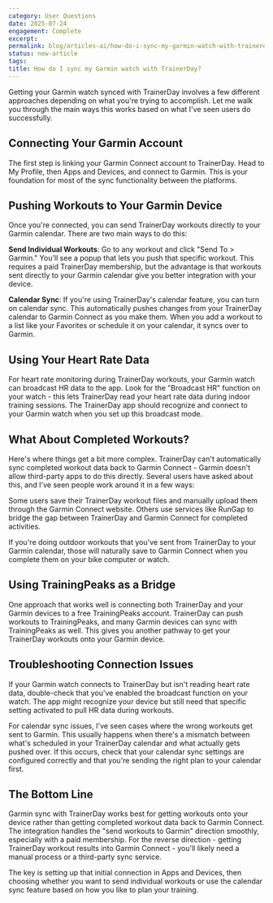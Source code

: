```yaml
---
category: User Questions
date: 2025-07-24
engagement: Complete
excerpt: 
permalink: blog/articles-ai/how-do-i-sync-my-garmin-watch-with-trainerday
status: new-article
tags: 
title: How do I sync my Garmin watch with TrainerDay?
---
```


Getting your Garmin watch synced with TrainerDay involves a few different approaches depending on what you're trying to accomplish. Let me walk you through the main ways this works based on what I've seen users do successfully.

## Connecting Your Garmin Account

The first step is linking your Garmin Connect account to TrainerDay. Head to My Profile, then Apps and Devices, and connect to Garmin. This is your foundation for most of the sync functionality between the platforms.

## Pushing Workouts to Your Garmin Device

Once you're connected, you can send TrainerDay workouts directly to your Garmin calendar. There are two main ways to do this:

**Send Individual Workouts**: Go to any workout and click "Send To > Garmin." You'll see a popup that lets you push that specific workout. This requires a paid TrainerDay membership, but the advantage is that workouts sent directly to your Garmin calendar give you better integration with your device.

**Calendar Sync**: If you're using TrainerDay's calendar feature, you can turn on calendar sync. This automatically pushes changes from your TrainerDay calendar to Garmin Connect as you make them. When you add a workout to a list like your Favorites or schedule it on your calendar, it syncs over to Garmin.

## Using Your Heart Rate Data

For heart rate monitoring during TrainerDay workouts, your Garmin watch can broadcast HR data to the app. Look for the "Broadcast HR" function on your watch - this lets TrainerDay read your heart rate data during indoor training sessions. The TrainerDay app should recognize and connect to your Garmin watch when you set up this broadcast mode.

## What About Completed Workouts?

Here's where things get a bit more complex. TrainerDay can't automatically sync completed workout data back to Garmin Connect - Garmin doesn't allow third-party apps to do this directly. Several users have asked about this, and I've seen people work around it in a few ways:

Some users save their TrainerDay workout files and manually upload them through the Garmin Connect website. Others use services like RunGap to bridge the gap between TrainerDay and Garmin Connect for completed activities.

If you're doing outdoor workouts that you've sent from TrainerDay to your Garmin calendar, those will naturally save to Garmin Connect when you complete them on your bike computer or watch.

## Using TrainingPeaks as a Bridge

One approach that works well is connecting both TrainerDay and your Garmin devices to a free TrainingPeaks account. TrainerDay can push workouts to TrainingPeaks, and many Garmin devices can sync with TrainingPeaks as well. This gives you another pathway to get your TrainerDay workouts onto your Garmin device.

## Troubleshooting Connection Issues

If your Garmin watch connects to TrainerDay but isn't reading heart rate data, double-check that you've enabled the broadcast function on your watch. The app might recognize your device but still need that specific setting activated to pull HR data during workouts.

For calendar sync issues, I've seen cases where the wrong workouts get sent to Garmin. This usually happens when there's a mismatch between what's scheduled in your TrainerDay calendar and what actually gets pushed over. If this occurs, check that your calendar sync settings are configured correctly and that you're sending the right plan to your calendar first.

## The Bottom Line

Garmin sync with TrainerDay works best for getting workouts onto your device rather than getting completed workout data back to Garmin Connect. The integration handles the "send workouts to Garmin" direction smoothly, especially with a paid membership. For the reverse direction - getting TrainerDay workout results into Garmin Connect - you'll likely need a manual process or a third-party sync service.

The key is setting up that initial connection in Apps and Devices, then choosing whether you want to send individual workouts or use the calendar sync feature based on how you like to plan your training.